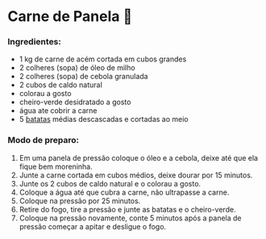 # Carne de Panela :ox: 

### Ingredientes:

- 1 kg de carne de acém cortada em cubos grandes
- 2 colheres (sopa) de óleo de milho
- 2 colheres (sopa) de cebola granulada
- 2 cubos de caldo natural
- colorau a gosto
- cheiro-verde desidratado a gosto
- água ate cobrir a carne
- 5 [batatas](https://www.tudogostoso.com.br/receita/1348-nhoque-de-batata.html) médias descascadas e cortadas ao meio

### Modo de preparo:

1. Em uma panela de pressão coloque o óleo e a cebola, deixe até que ela fique bem moreninha.
2. Junte a carne cortada em cubos médios, deixe dourar por 15 minutos.
3. Junte os 2 cubos de caldo natural e o colorau a gosto.
4. Coloque a água até que cubra a carne, não ultrapasse a carne.
5. Coloque na pressão por 25 minutos.
6. Retire do fogo, tire a pressão e junte as batatas e o cheiro-verde.
7. Coloque na pressão novamente, conte 5 minutos após a panela de pressão começar a apitar e desligue o fogo.